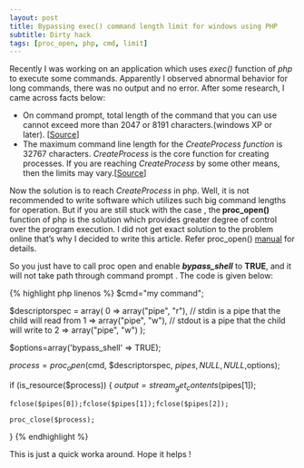 ```yaml
---
layout: post
title: Bypassing exec() command length limit for windows using PHP
subtitle: Dirty hack
tags: [proc_open, php, cmd, limit]
---
```


Recently I was working on an application which uses *exec()* function of *php* to execute some commands. Apparently I observed abnormal behavior for long commands, there was no output and no error. After some research, I came across facts below:
<ul>
    <li>On command prompt, total length of the command that you can use cannot exceed more than 2047 or 8191 characters.(windows XP or later). [<a title="MSLink" href="http://support.microsoft.com/kb/830473" target="_blank" shape="rect">Source</a>]</li>
    <li>The maximum command line length for the <em>CreateProcess function</em> is 32767 characters. <em>CreateProcess</em> is the core function for creating processes. If you are reaching <em>CreateProcess</em> by some other means, then the limits may vary.[<a title="link2" href="http://blogs.msdn.com/b/oldnewthing/archive/2003/12/10/56028.aspx" target="_blank" shape="rect">Source</a>]</li>
</ul>
Now the solution is to reach <em>CreateProcess</em> in php. Well, it is not recommended to write software which utilizes such big command lengths for operation. But if you are still stuck with the case , the<strong> proc_open()</strong> function of php is the solution which provides greater degree of control over the program execution. I did not get exact solution to the problem online that’s why I decided to write this article. Refer proc_open() <a title="proc_open" href="http://php.net/manual/en/function.proc-open.php" target="_blank" shape="rect">manual</a> for details.

So you just have to call proc open and enable <em><strong>bypass_shell</strong> </em>to <strong>TRUE</strong>, and it will not take path through command prompt .<strong> </strong>The code is given below:

{% highlight php linenos %}
$cmd="my command";

$descriptorspec = array(
    0 => array("pipe", "r"),  // stdin is a pipe that the child will read from
    1 => array("pipe", "w"),  // stdout is a pipe that the child will write to
    2 => array("pipe", "w")
);

$options=array('bypass_shell' => TRUE);

$process = proc_open($cmd, $descriptorspec, $pipes, NULL, NULL,$options);

if (is_resource($process)) {
    $output=stream_get_contents($pipes[1]);

    fclose($pipes[0]);fclose($pipes[1]);fclose($pipes[2]);

    proc_close($process);
}
{% endhighlight %}

This is just a quick worka around. Hope it helps !
<br clear="none" /><br clear="none" />

